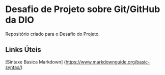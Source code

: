 # Desafio de Projeto sobre Git/GitHub da DIO

Repositório criado para o Desafio do Projeto.

## Links Úteis

[Sintaxe Basica Markdown] (https://www.markdownguide.org/basic-syntax/)
